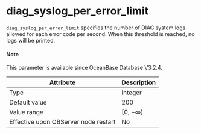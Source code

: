 # diag_syslog_per_error_limit

`diag_syslog_per_error_limit` specifies the number of DIAG system logs allowed for each error code per second. When this threshold is reached, no logs will be printed. 

<main id="notice" type='explain'>

  <h4>Note</h4>

  <p>This parameter is available since OceanBase Database V3.2.4. </p>

</main>

| **Attribute** | **Description** |
| --- | --- |
| Type | Integer |
| Default value | 200 |
| Value range | \[0, +∞) |
| Effective upon OBServer node restart | No |
